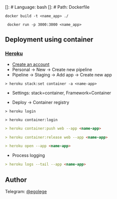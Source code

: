 []: # Language: bash
[]: # Path: Dockerfile

```
docker build -t <name_app> ./
```

```
 docker run -p 3000:3000 <name_app>
```

## Deployment using container

### [Heroku](https://www.heroku.com/)

- [Create an account](https://dashboard.heroku.com/apps)
- Personal -> New -> Create new pipeline
- Pipeline -> Staging -> Add app -> Create new app
```
> heroku stack:set container -a <name-app>
```
- Settings: stack=container, Framework=Container

- Deploy -> Container registry
```
> heroku login
```
```
> heroku container:login
```
```markdown
> heroku container:push web --app <name-app>
```
```markdown
> heroku container:release web --app <name-app>
```
```markdown
> heroku open --app <name-app>
```
- Process logging
```markdown
> heroku logs --tail --app <name-app>
```




## Author
Telegram: [@egolege](https://t.me/Egolege)
